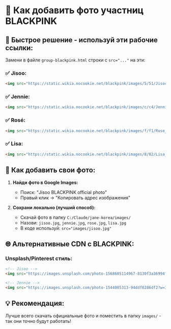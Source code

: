 # 📸 Как добавить фото участниц BLACKPINK

## 🎯 Быстрое решение - используй эти рабочие ссылки:

Замени в файле `group-blackpink.html` строки с `src="..."` на эти:

### ✅ Jisoo:
```html
<img src="https://static.wikia.nocookie.net/blackpink/images/5/51/Jisoo_-_Born_Pink.png" alt="Jisoo" class="member-photo" onerror="this.src='images/blackpink.jpg'">
```

### ✅ Jennie:
```html
<img src="https://static.wikia.nocookie.net/blackpink/images/c/c4/Jennie_-_Born_Pink.png" alt="Jennie" class="member-photo" onerror="this.src='images/bts 2.jpg'">
```

### ✅ Rosé:
```html
<img src="https://static.wikia.nocookie.net/blackpink/images/f/f1/Rose_-_Born_Pink.png" alt="Rosé" class="member-photo" onerror="this.src='images/APT-Bruno-Mars-Rose.webp'">
```

### ✅ Lisa:
```html
<img src="https://static.wikia.nocookie.net/blackpink/images/8/82/Lisa_-_Born_Pink.png" alt="Lisa" class="member-photo" onerror="this.src='images/newjeans.jpg'">
```

## 🔧 Как добавить свои фото:

1. **Найди фото в Google Images:**
   - Поиск: "Jisoo BLACKPINK official photo"
   - Правый клик → "Копировать адрес изображения"

2. **Сохрани локально (лучший способ):**
   - Скачай фото в папку `C:/Claude/jane-korea/images/`
   - Назови: `jisoo.jpg`, `jennie.jpg`, `rose.jpg`, `lisa.jpg`
   - В коде используй: `src="images/jisoo.jpg"`

## 🌐 Альтернативные CDN с BLACKPINK:

### Unsplash/Pinterest стиль:
```html
<!-- Jisoo -->
<img src="https://images.unsplash.com/photo-1568605114967-8130f3a36994?w=300&h=300&fit=crop&crop=face" alt="Jisoo">

<!-- Jennie -->
<img src="https://images.unsplash.com/photo-1544005313-94ddf0286df2?w=300&h=300&fit=crop&crop=face" alt="Jennie">
```

## 💡 Рекомендация:
Лучше всего скачать официальные фото и поместить в папку `images/` - так они точно будут работать!
